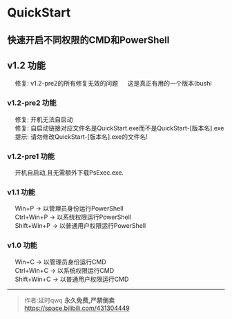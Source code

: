 # QuickStart  
快速开启不同权限的CMD和PowerShell  
---
## v1.2 功能
&emsp; 修复: v1.2-pre2的所有修复无效的问题
&emsp; 这是真正有用的一个版本(bushi
### v1.2-pre2 功能  
&emsp; 修复: 开机无法自启动  
&emsp; 修复: 自启动链接对应文件名是QuickStart.exe而不是QuickStart-[版本名].exe
&emsp; 提示: 请勿修改QuickStart-[版本名].exe的文件名!

### v1.2-pre1 功能  
&emsp; 开机自启动,且无需额外下载PsExec.exe. 

### v1.1 功能  
&emsp; Win+P -> 以管理员身份运行PowerShell  
&emsp; Ctrl+Win+P -> 以系统权限运行PowerShell  
&emsp; Shift+Win+P -> 以普通用户权限运行PowerShell  
  
### v1.0 功能  
&emsp; Win+C	-> 以管理员身份运行CMD  
&emsp; Ctrl+Win+C	-> 以系统权限运行CMD  
&emsp; Shift+Win+C -> 以普通用户权限运行CMD  

---   
>作者:延时qwq **永久免费,严禁倒卖**  
>https://space.bilibili.com/431304449
